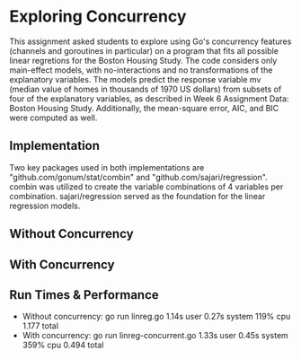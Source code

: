 # Exploring Concurrency
This assignment asked students to explore using Go's concurrency features (channels and goroutines in particular) on a program that fits all possible linear regretions for the Boston Housing Study. The code considers only main-effect models, with no-interactions and no transformations of the explanatory variables. The models predict the response variable mv (median value of homes in thousands of 1970 US dollars) from subsets of four of the explanatory variables, as described in Week 6 Assignment Data: Boston Housing Study. Additionally, the mean-square error, AIC, and BIC were computed as well.
## Implementation
Two key packages used in both implementations are "github.com/gonum/stat/combin" and "github.com/sajari/regression". combin was utilized to create the variable combinations of 4 variables per combination. sajari/regression served as the foundation for the linear regression models.
## Without Concurrency
## With Concurrency
## Run Times & Performance
- Without concurrency: go run linreg.go  1.14s user 0.27s system 119% cpu 1.177 total
- With concurrency: go run linreg-concurrent.go  1.33s user 0.45s system 359% cpu 0.494 total
